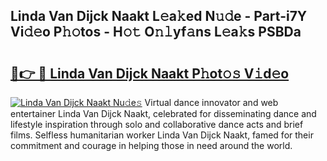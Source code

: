 ## Linda Van Dijck Naakt L𝚎a𝚔ed N𝚞𝚍e - Part-i7Y Vi𝚍𝚎o P𝚑𝚘tos - H𝚘𝚝 O𝚗𝚕yf𝚊ns L𝚎a𝚔s PSBDa

# <h2><a href="http://kfahbc.oniu.top/?m=Linda+Van+Dijck+Naakt">🔗👉 🔴 Linda Van Dijck Naakt P𝚑ot𝚘𝚜 V𝚒d𝚎o</a></h2>

[![Linda Van Dijck Naakt Nu𝚍e𝚜](https://i.imgur.com/0qMVB7G.gif)](http://kfahbc.oniu.top/?m=Linda+Van+Dijck+Naakt)
Virtual dance innovator and web entertainer Linda Van Dijck Naakt, celebrated for disseminating dance and lifestyle inspiration through solo and collaborative dance acts and brief films. Selfless humanitarian worker Linda Van Dijck Naakt, famed for their commitment and courage in helping those in need around the world.  
